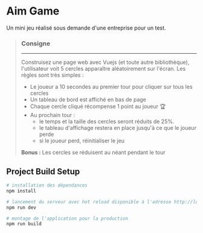 # Aim Game

Un mini jeu réalisé sous demande d'une entreprise pour un test.

> ### Consigne
> ------
> 
> Construisez une page web avec Vuejs (et toute autre bibliothèque), l'utilisateur voit 5 cercles apparaître aléatoirement sur l'écran. Les règles sont très simples :
> 
> - Le joueur a 10 secondes au premier tour pour cliquer sur tous les cercles
> - Un tableau de bord est affiché en bas de page
> - Chaque cercle cliqué récompense 1 point au joueur 🏆
> - Au prochain tour :
>   - le temps et la taille des cercles seront réduits de 25%.
>   - le tableau d'affichage restera en place jusqu'à ce que le joueur perde
>   - si le joueur perd, réinitialiser le jeu
> 
> __Bonus :__
> Les cercles se réduisent au néant pendant le tour

## Project  Build Setup

``` bash
# installation des dépendances
npm install

# lancement du serveur avec hot reload disponible à l'adresse http://localhost:8080
npm run dev

# montage de l'application pour la production
npm run build
```